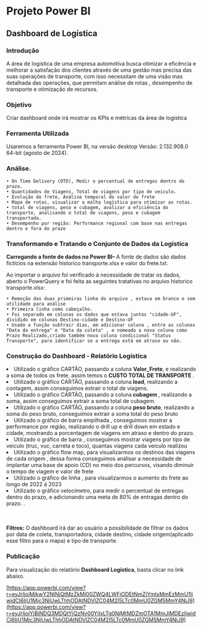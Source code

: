 # Projeto Power BI



<h2>Dashboard de Logística</h2>


<h3> Introdução  </h3>
A área de logística de uma empresa automotiva busca otimizar a eficência e melhorar a satisfação dos clientes através de uma gestão mas precisa das suas operações de transporte, com isso necessitam de uma visão mas detalhada das operações, que permitam análise de rotas , desempenho de transporte e otimização de recursos.


<h3> Objetivo </h3>

Criar dashboard onde irá mostrar os KPIs e métricas da área de logística

<h3>Ferramenta Utilizada</h3>

Usaremos a ferramenta Power BI, na versão desktop Versão: 2.132.908.0 64-bit (agosto de 2024).

<h3>Análise.</h3>

    • On Time Delivery (OTD), Medir o percentual de entregas dentro do prazo. 
    • Quantidades de Viagens, Total de viagens por tipo de veiculo.
    • Evolução do frete, Análise temporal do valor do frete
    • Mapa de rotas, visualizar a malha logística para otimizar as rotas.
    • total de viagens, peso e cubagem, avalizar a eficiência do transporte, analisando o total de viagens, peso e cubagem transportada.
    • Desempenho por região: Performance regional com base nas entregas dentro e fora do prazo

  <h3>Transformando e Tratando o Conjunto de Dados da Logística</h3>


 <b> Carregando a fonte de dados no Power BI– </b> A fonte de dados são dados fictícios na extensão  historico transporte.xlsx e valor do frete.txt.



 Ao importar o arquivo foi verificado á necessidade  de tratar os dados, aberto o PowerQuery e foi feita as seguintes tratativas no arquivo historico transporte.xlsx:
 

    • Remoção das duas primeiras linha do arquivo , estava em branco e sem utilidade para análise 
    • Primeira linha como cabeçalho.
    • Foi separado em colunas os dados que estava juntos "cidade-UF", dividido em colunas Destino-cidade e Destino-UF
    • Usado a função subtrair dias, em adicionar coluna , entre as colunas "Data da entrega" e "Data da coleta" , e nomeado a nova coluna como Prazo Realizado,criado também nova coluna condicional "Status Transporte", para identificar se a entrega está em atraso ou não.



<h3>Construção do Dashboard - Relatório Logística </h3>

<li> Utilizado o gráfico  CARTÃO, passando a coluna <b>Valor_Frete</b>, e realizando a soma de todos os frete,  assim temos o <b>CUSTO TOTAL DE TRANSPORTE</B> . </li>

<li>Utilizado o gráfico  CARTÃO, passando a coluna<b> load</b>, realizando a contagem, assim conseguimos extrair o total de viagens.</li>

<li>Utilizado o gráfico  CARTÃO, passando a coluna<b> cubagem </b>, realizando a soma, assim conseguimos extrair a soma total de cubagem.</li>

<li>Utilizado o gráfico  CARTÃO, passando a coluna<b> peso bruto</b>, realizando a soma do peso bruto, conseguimos extrair a soma total do peso bruto</li>

<li> Utilizado o gráfico de barra empilhada , conseguimos mostrar a performance por região, realizando o drill up e drill down em estado e cidade, mostrando a porcentagem de viagens em atraso e dentro do prazo.</li>
<li> Utilizado o gráfico de barra , conseguimos mostrar viagens por tipo de veiculo (truc, vuc, carreta e toco), quantas viagens cada veiculo realizou </li>

<li> Utilizado o gráfico flow map, para visualizarmos os destinos das viagens de cada origem , dessa forma conseguimos análisar a necessidade de implantar uma base de apoio (CD)  no meio dos percursos, visando diminuir o  tempo de viagem e valor de frete </li>

<li> Utilizado o gráfico de linha , para visualizarmos o aumento do frete ao longo de 2022 á 2023 </li>

<li> Utilizado o gráfico velocímetro, para medir o percentual de entregas dentro do prazo, e adicionando uma meta de 80% de entragas dentro do prazo. .</li>

<br></br>
<b>Filtros:</b> O dashboard irá dar ao usuário a possibilidade de filtrar os dados por data de coleta, transportadora, cidade destino, cidade origem(aplicado esse filtro para o mapa) e tipo de transporte.

<h3>Publicação</h3>

Para visualização do relatório <b> Dashboard Logística</b>, basta clicar no link abaixo.

<a> [https://app.powerbi.com/view?r=eyJrIjoiMjkwY2NlNjQtMzZkMi00ZWQ4LWFiODEtNmZjYmIxMmEzMmU1IiwidCI6IjU1Mjc3NjUwLThhODAtNDVlZC04M2I5LTc0MmU0ZGM5MmY4NiJ9](https://app.powerbi.com/view?r=eyJrIjoiYjBiNDQ3MDQtYjQzNy00YjIxLTg0NjMtMDZmOTA1MmJiMDEzIiwidCI6IjU1Mjc3NjUwLThhODAtNDVlZC04M2I5LTc0MmU0ZGM5MmY4NiJ9)
</a>
